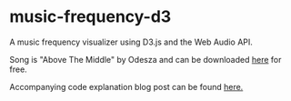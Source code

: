 # music-frequency-d3
A music frequency visualizer using D3.js and the Web Audio API.

Song is "Above The Middle" by Odesza and can be downloaded [here](http://odesza.com/music/category/releases/) for free.

Accompanying code explanation blog post can be found [here.](https://www.bignerdranch.com/blog/music-visualization-with-d3-js/)
